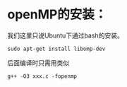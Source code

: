 # openMP的安装：
我们这里只说Ubuntu下通过bash的安装。
```
sudo apt-get install libomp-dev
```
后面编译时只需用类似
```
g++ -O3 xxx.c -fopenmp
```